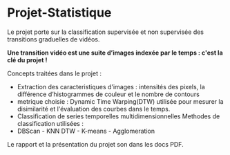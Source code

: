 # Projet-Statistique
Le projet porte sur la classification supervisée et non supervisée des transitions graduelles de vidéos.

**Une transition vidéo est une suite d’images indexée par le temps : c'est la clé du projet !**

Concepts traitées dans le projet :  
- Extraction des caracteristiques d'images : intensités des pixels, la différence d’histogrammes de couleur  et le nombre de contours  
-  metrique choisie : Dynamic Time Warping(DTW) utilisée pour mesurer la disimilarité et l'évaluation des courbes dans le temps.  
- Classification de series temporelles multidimensionnelles  Methodes de classification utilisées :  
- DBScan - KNN DTW - K-means - Agglomeration   

 
Le rapport et la présentation du projet son dans les docs PDF.
